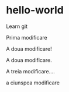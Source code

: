 # hello-world
Learn git

Prima modificare


A doua modificare!

A doua modificare.

A treia modificare....


a ciunspea modificare
